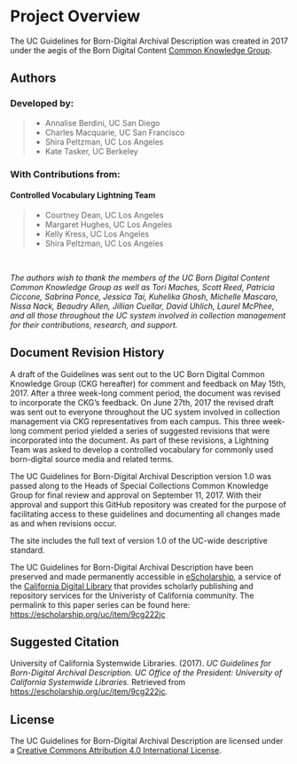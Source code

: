 # Project Overview
The UC Guidelines for Born-Digital Archival Description was created in 2017 under the aegis of the Born Digital Content [Common Knowledge Group](http://libraries.universityofcalifornia.edu/ckg).  

## Authors 

###  Developed by:
  >*   Annalise Berdini, UC San Diego
  >*   Charles Macquarie, UC San Francisco
  >*   Shira Peltzman, UC Los Angeles
  >*   Kate Tasker, UC Berkeley

### With Contributions from:
#### Controlled Vocabulary Lightning Team
  >*   Courtney Dean, UC Los Angeles
  >*   Margaret Hughes, UC Los Angeles
  >*   Kelly Kress, UC Los Angeles  
  >*   Shira Peltzman, UC Los Angeles  

<br />

_The authors wish to thank the members of the UC Born Digital Content Common Knowledge Group as well as Tori Maches, Scott Reed, Patricia Ciccone, Sabrina Ponce, Jessica Tai, Kuhelika Ghosh, Michelle Mascaro, Nissa Nack, Beaudry Allen, Jillian Cuellar, David Uhlich, Laurel McPhee, and all those throughout the UC system involved in collection management for their contributions, research, and support._
<br />

## Document Revision History
A draft of the Guidelines was sent out to the UC Born Digital Common Knowledge Group (CKG hereafter) for comment and feedback on May 15th, 2017. After a three week-long comment period, the document was revised to incorporate the CKG’s feedback. On June 27th, 2017 the revised draft was sent out to everyone throughout the UC system involved in collection management via CKG representatives from each campus. This three week-long comment period yielded a series of suggested revisions that were incorporated into the document. As part of these revisions, a Lightning Team was asked to develop a controlled vocabulary for commonly used born-digital source media and related terms. 

The UC Guidelines for Born-Digital Archival Description version 1.0 was passed along to the Heads of Special Collections Common Knowledge Group for final review and approval on September 11, 2017. With their approval and support this GitHub repository was created for the purpose of facilitating access to these guidelines and documenting all changes made as and when revisions occur.
<br />

The site includes the full text of version 1.0 of the UC-wide descriptive standard.
<br />

The UC Guidelines for Born-Digital Archival Description have been preserved and made permanently accessible in [eScholarship](https://escholarship.org/), a service of the [California Digital Library](https://www.cdlib.org/) that provides scholarly publishing and repository services for the Univeristy of California community. The permalink to this paper series can be found here: https://escholarship.org/uc/item/9cg222jc

## Suggested Citation
University of California Systemwide Libraries. (2017). _UC Guidelines for Born-Digital Archival Description. UC Office of the President: University of California Systemwide Libraries._ Retrieved from https://escholarship.org/uc/item/9cg222jc.

## License
The UC Guidelines for Born-Digital Archival Description are licensed under a [Creative Commons Attribution 4.0 International License](http://creativecommons.org/licenses/by/4.0/).
